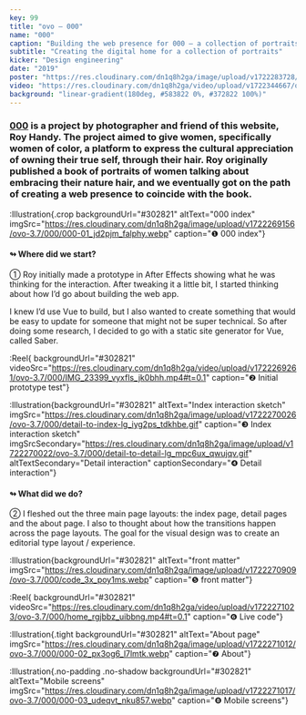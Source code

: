 ```yaml
---
key: 99
title: "ovo – 000"
name: "000"
caption: "Building the web presence for 000 – a collection of portraits by photographer Roy Handy."
subtitle: "Creating the digital home for a collection of portraits"
kicker: "Design engineering"
date: "2019"
poster: "https://res.cloudinary.com/dn1q8h2ga/image/upload/v1722283728/ovo-3.7/000/index_2x_wvskq4.webp"
video: "https://res.cloudinary.com/dn1q8h2ga/video/upload/v1722344667/ovo-3.7/000/index_n4pomi.mp4"
background: "linear-gradient(180deg, #583822 0%, #372822 100%)"
---
```


### <a href="https://threezeros.co" target="_blank">000</a> is a project by photographer and friend of this website, Roy Handy. The project aimed to give women, specifically women of color, a platform to express the cultural appreciation of owning their true self, through their hair. Roy originally published a book of portraits of women talking about embracing their nature hair, and we eventually got on the path of creating a web presence to coincide with the book.

:Illustration{.crop backgroundUrl="#302821" altText="000 index" imgSrc="https://res.cloudinary.com/dn1q8h2ga/image/upload/v1722269156/ovo-3.7/000/000-01_jd2pjm_falphy.webp" caption="❶ 000 index"}

#### ↬ Where did we start?

① Roy initially made a prototype in After Effects showing what he was thinking for the interaction. After tweaking it a little bit, I started thinking about how I’d go about building the web app.

I knew I’d use Vue to build, but I also wanted to create something that would be easy to update for someone that might not be super technical. So after doing some research, I decided to go with a static site generator for Vue, called Saber.

:Reel{ backgroundUrl="#302821" videoSrc="https://res.cloudinary.com/dn1q8h2ga/video/upload/v1722269261/ovo-3.7/000/IMG_23399_vyxfls_jk0bhh.mp4#t=0.1" caption="❷ Initial prototype test"}

:Illustration{backgroundUrl="#302821" altText="Index interaction sketch" imgSrc="https://res.cloudinary.com/dn1q8h2ga/image/upload/v1722270026/ovo-3.7/000/detail-to-index-lg_iyg2ps_tdkhbe.gif" caption="❸ Index interaction sketch" imgSrcSecondary="https://res.cloudinary.com/dn1q8h2ga/image/upload/v1722270022/ovo-3.7/000/detail-to-detail-lg_mpc6ux_qwujqv.gif" altTextSecondary="Detail interaction" captionSecondary="❹ Detail interaction"}

#### ↬ What did we do?

② I fleshed out the three main page layouts: the index page, detail pages and the about page. I also to thought about how the transitions happen across the page layouts. The goal for the visual design was to create an editorial type layout / experience.

:Illustration{backgroundUrl="#302821" altText="front matter" imgSrc="https://res.cloudinary.com/dn1q8h2ga/image/upload/v1722270909/ovo-3.7/000/code_3x_poy1ms.webp" caption="❺ front matter"}

:Reel{ backgroundUrl="#302821" videoSrc="https://res.cloudinary.com/dn1q8h2ga/video/upload/v1722271023/ovo-3.7/000/home_rgjbbz_uibbng.mp4#t=0.1" caption="❻ Live code"}

:Illustration{.tight backgroundUrl="#302821" altText="About page" imgSrc="https://res.cloudinary.com/dn1q8h2ga/image/upload/v1722271012/ovo-3.7/000/000-02_px3og6_l7lmtk.webp" caption="❼ About"}

:Illustration{.no-padding .no-shadow backgroundUrl="#302821" altText="Mobile screens" imgSrc="https://res.cloudinary.com/dn1q8h2ga/image/upload/v1722271017/ovo-3.7/000/000-03_udeqvt_nku857.webp" caption="❽ Mobile screens"}

<!-- ❶ ❷ ❸ ❹ ❺ ❻ ❼ ❽ ❾ ⓿ -->
<!-- ① ② ③ ④ ⑤ ⑥ ⑦ ⑧ ⑨ ⓪ -->
